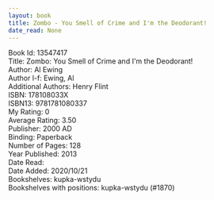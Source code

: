 ```yaml
---
layout: book
title: Zombo - You Smell of Crime and I'm the Deodorant!
date_read: None
---
```


Book Id: 13547417<br />
Title: Zombo: You Smell of Crime and I'm the Deodorant!<br />
Author: Al Ewing<br />
Author l-f: Ewing, Al<br />
Additional Authors: Henry Flint<br />
ISBN: 178108033X<br />
ISBN13: 9781781080337<br />
My Rating: 0<br />
Average Rating: 3.50<br />
Publisher: 2000 AD<br />
Binding: Paperback<br />
Number of Pages: 128<br />
Year Published: 2013<br />
Date Read: <br />
Date Added: 2020/10/21<br />
Bookshelves: kupka-wstydu<br />
Bookshelves with positions: kupka-wstydu (#1870)<br />

